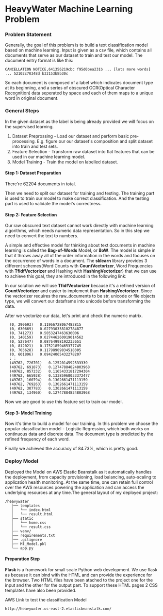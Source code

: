 # HeavyWater Machine Learning Problem



### Problem Statement

Generally, the goal of this problem is to build a text classification model based on machine learning. Input is given as a csv file, which contains all documents that serve as our dataset to train and test our model. The document entry format is like this:

```
CANCELLATION NOTICE,641356219cbc f95d0bea231b ... [lots more words] ... 52102c70348d b32153b8b30c
```

So each document is composed of a label which indicates document type at its beginning, and a series of obscured OCR(Optical Character Recognition) data seperated by space and each of them maps to a unique word in original document.



### General Steps

In the given dataset as the label is being already provided we will focus on the supervised learning. 

1. Dataset Preprossing - Load our dataset and perform basic pre-processing. E.g. figure our our dataset's composition and split dataset into train and test sets.
2. Feature Selection - Transform raw dataset into flat features that can be used in our machine learning model.
3. Model Training - Train the model on labelled dataset.

#### Step 1: Dataset Preparation
 There're 62204 documents in total. 


Then we need to split our dataset for training and testing. The training part is used to train our model to make correct classification. And the testing part is used to validate the model's correctness. 


#### Step 2: Feature Selection

Our raw obscured text dataset cannot work directly with machine learning algorithms, which needs numeric data representation. So in this step we need to convert the text to numbers. 

A simple and effective model for thinking about text documents in machine learning is called the **Bag-of-Words** Model, or **BoW**. The model is simple in that it throws away all of the order information in the words and focuses on the occurrence of words in a document. The **sklearn** library provides 3 different schemes(Word Counts with **CountVectorizer**, Word Frequencies with **TfidfVectorizer** and Hashing with **HashingVectorizer**) that we can use to achieve this goal, they are introduced in the following link:


In our solution we will use **TfidfVectorizer** because it's a refined version of **CountVectorizer** and easier to implement than **HashingVectorizer**. Since the vectorizer requires the raw_documents to be str, unicode or file objects type, we will convert our dataframe into unicode before transforming the data. 

After we vectorize our data, let's print and check the numeric matrix.
```
  (0, 290693)	0.11966728067482815
  (0, 630669)	0.027930338102784877
  (0, 741273)	0.5053247463636006
  (0, 140159)	0.027446260919014562
  (0, 527647)	0.08764998192233651
  (0, 812021)	0.17521859465377745
  (0, 703628)	0.11798909834518305
  (0, 601896)	0.09424065432278207
  :	:
  (49762, 726701)	0.1252014592533339
  (49762, 691873)	0.12747884824803968
  (49762, 857232)	0.11654331817294304
  (49762, 665928)	0.13385960033372477
  (49762, 160794)	0.1302661471113159
  (49762, 769263)	0.1302661471113159
  (49762, 307783)	0.1302661471113159
  (49762, 134960)	0.12747884824803968
```
Now we are good to use this feature set to train our model.



#### Step 3: Model Training

Now it's time to build a model for our training. In this problem we choose the popular classification model - Logistic Regression, which both works on continuous data and discrete data. The document type is predicted by the refined frequency of each word.

Finally we achieved the accuracy of 84.73%, which is pretty good.



### Deploy Model

Deployed the Model on AWS Elastic Beanstalk as it automatically handles the deployment, from capacity provisioning, load balancing, auto-scaling to application health monitoring. At the same time, one can retain full control over the AWS resources powering the application and can access the underlying resources at any time.The general layout of my deployed project:
```
/heavywater
   ├── templates
   │   └── index.html
   │   └── result.html
   ├── static
   │   └── home.css
   │   └── result.css
   ├── venv/
   ├── requirements.txt
   ├── .gitignore
   ├── Ml_Model.pkl
   └── app.py
```

#### Preparation Step

**Flask** is a framework for small scale Python web development. We use flask as because it can bind with the HTML and can provide the experience for the browser. Two HTML files have been atached to the project one for the input and the other for the output part. To support these HTML pages 2 CSS templates have also been provided. 


AWS Link to test the classification Model
```
http://heavywater.us-east-2.elasticbeanstalk.com/
```
